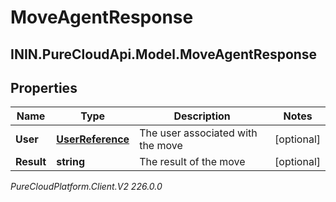 # MoveAgentResponse

## ININ.PureCloudApi.Model.MoveAgentResponse

## Properties

|Name | Type | Description | Notes|
|------------ | ------------- | ------------- | -------------|
| **User** | [**UserReference**](UserReference) | The user associated with the move | [optional] |
| **Result** | **string** | The result of the move | [optional] |



_PureCloudPlatform.Client.V2 226.0.0_
